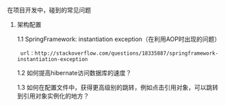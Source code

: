 在项目开发中，碰到的常见问题

1. 架构配置

    1.1 SpringFramework: instantiation exception（在利用AOP时出现的问题）
    
        url：http://stackoverflow.com/questions/18335887/springframework-instantiation-exception
    
    1.2 如何提高hibernate访问数据库的速度？
    
    1.3 如何在配置文件中，获得更高级别的跳转，例如点击引用对象，可以跳转到引用对象实例化的地方？
       
         